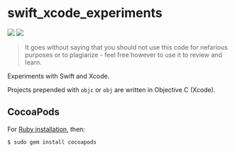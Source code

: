 # swift_xcode_experiments

[![](https://img.shields.io/badge/Xcode-11.3-black.svg)](https://developer.apple.com/xcode/) 
[![](https://img.shields.io/badge/Swift-5.1.3-gray.svg)](https://developer.apple.com/swift/) 

> It goes without saying that you should not use this code for nefarious purposes or to plagiarize - feel free however to use it to review and learn.

Experiments with Swift and Xcode.

Projects prepended with `objc` or `obj` are written in Objective C (Xcode).

## CocoaPods

For [Ruby installation](https://thoughtscript.io/blog/000000000052.html), then:

```bash
$ sudo gem install cocoapods
```
